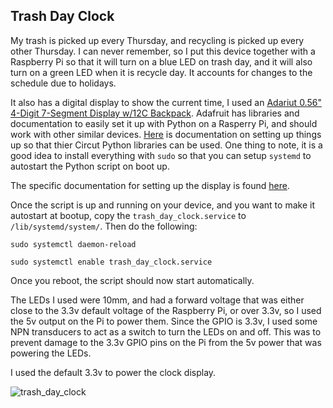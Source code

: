 ## Trash Day Clock

My trash is picked up every Thursday, and recycling is picked up every other Thursday. I can never remember, so I put this device together with a Raspberry Pi so that it will turn on a blue LED on trash day, and it will also turn on a green LED when it is recycle day. It accounts for changes to the schedule due to holidays.

It also has a digital display to show the current time, I used an [Adariut 0.56" 4-Digit 7-Segment Display w/12C Backpack](https://www.adafruit.com/product/879). Adafruit has libraries and documentation to easily set it up with Python on a Rasperry Pi, and should work with other similar devices. [Here](https://learn.adafruit.com/circuitpython-on-raspberrypi-linux/installing-circuitpython-on-raspberry-pi) is documentation on setting up things up so that thier Circut Python libraries can be used. One thing to note, it is a good idea to install everything with `sudo` so that you can setup `systemd` to autostart the Python script on boot up.

The specific documentation for setting up the display is found [here](https://learn.adafruit.com/adafruit-led-backpack/0-dot-56-seven-segment-backpack). 

Once the script is up and running on your device, and you want to make it autostart at bootup, copy the `trash_day_clock.service` to `/lib/systemd/system/`. Then do the following:

```
sudo systemctl daemon-reload
```
```
sudo systemctl enable trash_day_clock.service
```

Once you reboot, the script should now start automatically. 

The LEDs I used were 10mm, and had a forward voltage that was either close to the 3.3v default voltage of the Raspberry Pi, or over 3.3v, so I used the 5v output on the Pi to power them. Since the GPIO is 3.3v, I used some NPN transducers to act as a switch to turn the LEDs on and off. This was to prevent damage to the 3.3v GPIO pins on the Pi from the 5v power that was powering the LEDs.

I used the default 3.3v to power the clock display.

![trash_day_clock](https://user-images.githubusercontent.com/13930891/156907942-9959b24c-229d-42d3-a974-23f82d915642.jpg)

